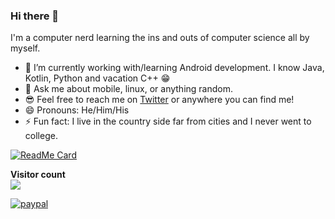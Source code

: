 ### Hi there 👋

I'm a computer nerd learning the ins and outs of computer science all by myself.

- 🔭 I’m currently working with/learning Android development. I know Java, Kotlin, Python and vacation C++ 😁
- 💬 Ask me about mobile, linux, or anything random.
- 😎 Feel free to reach me on [Twitter](https://twitter.com/Naveen3Singh) or anywhere you can find me!
- 😄 Pronouns: He/Him/His
- ⚡ Fun fact: I live in the country side far from cities and I never went to college.

[![ReadMe Card](https://github-readme-stats.vercel.app/api?username=Naveen3Singh&show_icons=true&include_all_commits=true&hide_rank=true&bg_color=30,FF5F6D,ffb88c&title_color=fff&text_color=fff&icon_color=fff)](https://github.com/anuraghazra/github-readme-stats)

<p align="left"> 
  <b>Visitor count</b><br>
  <img src="https://profile-counter.glitch.me/Naveen3Singh/count.svg" />
</p>

[![paypal](https://www.paypalobjects.com/en_US/i/btn/btn_donateCC_LG.gif)](https://www.paypal.com/paypalme/naveen3singh?country.x=IN&locale.x=en_GB)

